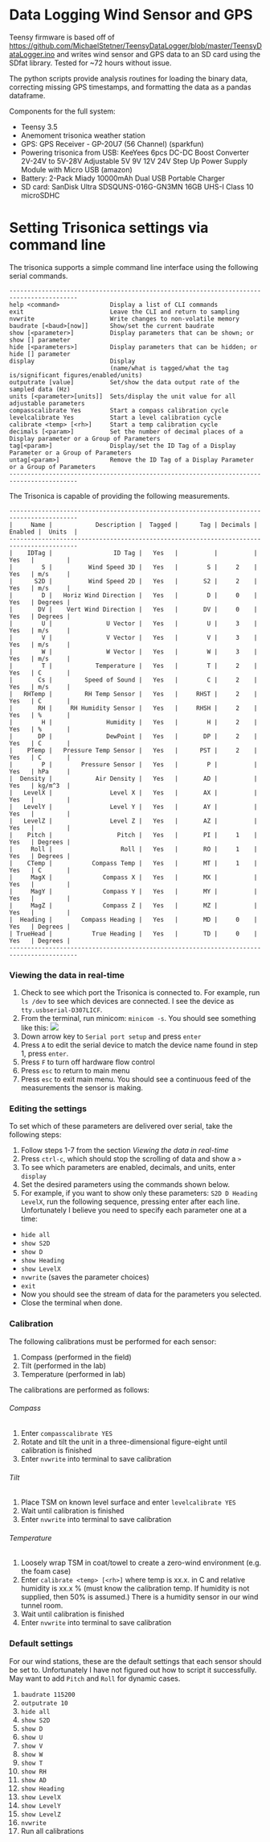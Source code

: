 # Data Logging Wind Sensor and GPS

Teensy firmware is based off of https://github.com/MichaelStetner/TeensyDataLogger/blob/master/TeensyDataLogger.ino and writes wind sensor and GPS data to an SD card using the SDfat library. Tested for ~72 hours without issue. 

The python scripts provide analysis routines for loading the binary data, correcting missing GPS timestamps, and formatting the data as a pandas dataframe. 


Components for the full system:
* Teensy 3.5
* Anemoment trisonica weather station
* GPS: GPS Receiver - GP-20U7 (56 Channel) (sparkfun)
* Powering trisonica from USB: KeeYees 6pcs DC-DC Boost Converter 2V-24V to 5V-28V Adjustable 5V 9V 12V 24V Step Up Power Supply Module with Micro USB (amazon)
* Battery: 2-Pack Miady 10000mAh Dual USB Portable Charger
* SD card: SanDisk Ultra SDSQUNS-016G-GN3MN 16GB UHS-I Class 10 microSDHC

# Setting Trisonica settings via command line

The trisonica supports a simple command line interface using the following serial commands.

```
-----------------------------------------------------------------------------------------
help <command>              Display a list of CLI commands
exit                        Leave the CLI and return to sampling
nvwrite                     Write changes to non-volatile memory
baudrate [<baud>[now]]      Show/set the current baudrate
show [<parameter>]          Display parameters that can be shown; or show [] parameter
hide [<parameters>]         Display parameters that can be hidden; or hide [] parameter
display                     Display 
                            (name/what is tagged/what the tag is/significant figures/enabled/units)
outputrate [value]          Set/show the data output rate of the sampled data (Hz)
units [<parameter>[units]]  Sets/display the unit value for all adjustable parameters
compasscalibrate Yes        Start a compass calibration cycle
levelcalibrate Yes          Start a level calibration cycle
calibrate <temp> [<rh>]     Start a temp calibration cycle
decimals [<param>]          Set the number of decimal places of a Display parameter or a Group of Parameters
tag[<param>]                Display/set the ID Tag of a Display Parameter or a Group of Parameters
untag[<param>]              Remove the ID Tag of a Display Parameter or a Group of Parameters
-----------------------------------------------------------------------------------------
```
The Trisonica is capable of providing the following measurements.

```
-----------------------------------------------------------------------------------------
|     Name |            Description |  Tagged |      Tag | Decimals | Enabled |  Units  |
-----------------------------------------------------------------------------------------
|    IDTag |                 ID Tag |   Yes   |          |          |   Yes   |         |
|        S |          Wind Speed 3D |   Yes   |        S |     2    |   Yes   | m/s     |
|      S2D |          Wind Speed 2D |   Yes   |       S2 |     2    |   Yes   | m/s     |
|        D |   Horiz Wind Direction |   Yes   |        D |     0    |   Yes   | Degrees |
|       DV |    Vert Wind Direction |   Yes   |       DV |     0    |   Yes   | Degrees |
|        U |               U Vector |   Yes   |        U |     3    |   Yes   | m/s     |
|        V |               V Vector |   Yes   |        V |     3    |   Yes   | m/s     |
|        W |               W Vector |   Yes   |        W |     3    |   Yes   | m/s     |
|        T |            Temperature |   Yes   |        T |     2    |   Yes   | C       |
|       Cs |         Speed of Sound |   Yes   |        C |     2    |   Yes   | m/s     |
|   RHTemp |         RH Temp Sensor |   Yes   |     RHST |     2    |   Yes   | C       |
|       RH |     RH Humidity Sensor |   Yes   |     RHSH |     2    |   Yes   | %       |
|        H |               Humidity |   Yes   |        H |     2    |   Yes   | %       |
|       DP |               DewPoint |   Yes   |       DP |     2    |   Yes   | C       |
|    PTemp |   Pressure Temp Sensor |   Yes   |      PST |     2    |   Yes   | C       |
|        P |        Pressure Sensor |   Yes   |        P |          |   Yes   | hPa     |
|  Density |            Air Density |   Yes   |       AD |          |   Yes   | kg/m^3  |
|   LevelX |                Level X |   Yes   |       AX |          |   Yes   |         |
|   LevelY |                Level Y |   Yes   |       AY |          |   Yes   |         |
|   LevelZ |                Level Z |   Yes   |       AZ |          |   Yes   |         |
|    Pitch |                  Pitch |   Yes   |       PI |     1    |   Yes   | Degrees |
|     Roll |                   Roll |   Yes   |       RO |     1    |   Yes   | Degrees |
|    CTemp |           Compass Temp |   Yes   |       MT |     1    |   Yes   | C       |
|     MagX |              Compass X |   Yes   |       MX |          |   Yes   |         |
|     MagY |              Compass Y |   Yes   |       MY |          |   Yes   |         |
|     MagZ |              Compass Z |   Yes   |       MZ |          |   Yes   |         |
|  Heading |        Compass Heading |   Yes   |       MD |     0    |   Yes   | Degrees |
| TrueHead |           True Heading |   Yes   |       TD |     0    |   Yes   | Degrees |
-----------------------------------------------------------------------------------------
```


### Viewing the data in real-time

1. Check to see which port the Trisonica is connected to. For example, run `ls /dev` to see which devices are connected. I see the device as `tty.usbserial-D307LICF`.
2. From the terminal, run minicom: `minicom -s`. You should see something like this:
![](images/minicom.png?raw=true)
3. Down arrow key to `Serial port setup` and press `enter`
4. Press `A` to edit the serial device to match the device name found in step 1, press `enter`.
5. Press `F` to turn off hardware flow control
6. Press `esc` to return to main menu
7. Press `esc` to exit main menu. You should see a continuous feed of the measurements the sensor is making.

### Editing the settings

To set which of these parameters are delivered over serial, take the following steps:
1. Follow steps 1-7 from the section *Viewing the data in real-time*
2. Press `ctrl-c`, which should stop the scrolling of data and show a `>`
3. To see which parameters are enabled, decimals, and units, enter `display`
3. Set the desired parameters using the commands shown below. 
4. For example, if you want to show only these parameters: `S2D D Heading LevelX`, run the following sequence, pressing enter after each line. Unfortunately I believe you need to specify each parameter one at a time:
  * `hide all`
  * `show S2D`
  * `show D`
  * `show Heading`
  * `show LevelX` 
  * `nvwrite` (saves the parameter choices)
  * `exit`
  * Now you should see the stream of data for the parameters you selected.
  * Close the terminal when done. 

### Calibration

The following calibrations must be performed for each sensor:

1. Compass (performed in the field)
2. Tilt (performed in the lab)
3. Temperature (performed in lab)

The calibrations are performed as follows:

###### Compass

1. Enter `compasscalibrate YES` 
2. Rotate and tilt the unit in a three-dimensional figure-eight until calibration is finished
3. Enter `nvwrite` into terminal to save calibration


###### Tilt

1. Place TSM on known level surface and enter `levelcalibrate YES`
2. Wait until calibration is finished
3. Enter `nvwrite` into terminal to save calibration

###### Temperature

1. Loosely wrap TSM in coat/towel to create a zero-wind environment (e.g. the foam case)
2. Enter `calibrate <temp> [<rh>]` where temp is xx.x. in C and relative humidity is xx.x % (must know the calibration temp. If humidity is not supplied, then 50% is assumed.) There is a humidity sensor in our wind tunnel room. 
3. Wait until calibration is finished
4. Enter `nvwrite` into terminal to save calibration


### Default settings 

For our wind stations, these are the default settings that each sensor should be set to. Unfortunately I have not figured out how to script it successfully. May want to add `Pitch` and `Roll` for dynamic cases.
1. `baudrate 115200`
2. `outputrate 10`
3. `hide all`
4. `show S2D`
5. `show D`
6. `show U`
7. `show V`
8. `show W`
9. `show T`
10. `show RH`
11. `show AD`
12. `show Heading`
13. `show LevelX`
14. `show LevelY`
15. `show LevelZ` 
16. `nvwrite`
17. Run all calibrations